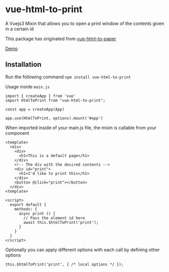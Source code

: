 # vue-html-to-print
A Vuejs3 Mixin that allows you to open a print window of the contents given in a certain id

This package has originated from [vue-html-to-paper](https://github.com/mycurelabs/vue-html-to-paper)

[Demo](https://codepen.io/Niickles/pen/podeVrL)

## Installation
Run the following command
```npm install vue-html-to-print```

Usage inside ```main.js```
```
import { createApp } from 'vue'
import HtmlToPrint from "vue-html-to-print";

const app = createApp(App)

app.use(HtmlToPrint, options).mount('#app')
```

When imported inside of your main.js file, the mixin is callable from your component
```
<template>
  <div>
    <div>
      <h1>This is a default page</h1>
    </div>
    <!-- The div with the desired contents -->
    <div id="print">
      <h1>I'd like to print this</h1>
    </div>
    <button @click="print"></button>
  </div>
<template>

<script>
  export default {
    methods: {
      async print () {
        // Pass the element id here
        await this.$htmlToPrint('print');
      }
    }
  }
</script>
```

Optionally you can apply different options with each call by defining other options
```
this.$htmlToPrint('print', { /* local options */ });
```
